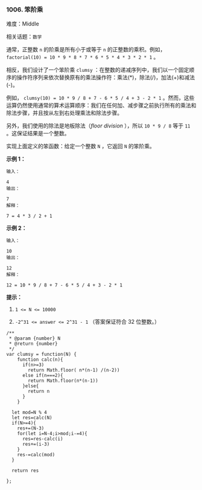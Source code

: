 ### 1006. 笨阶乘

难度：Middle

相关话题：`数学`

通常，正整数  `n`  的阶乘是所有小于或等于  `n`  的正整数的乘积。例如， `factorial(10) = 10 * 9 * 8 * 7 * 6 * 5 * 4 * 3 * 2 * 1` 。



相反，我们设计了一个笨阶乘  `clumsy` ：在整数的递减序列中，我们以一个固定顺序的操作符序列来依次替换原有的乘法操作符：乘法(*)，除法(/)，加法(+)和减法(-)。



例如， `clumsy(10) = 10 * 9 / 8 + 7 - 6 * 5 / 4 + 3 - 2 * 1` 。然而，这些运算仍然使用通常的算术运算顺序：我们在任何加、减步骤之前执行所有的乘法和除法步骤，并且按从左到右处理乘法和除法步骤。



另外，我们使用的除法是地板除法（*floor division* ），所以 `10 * 9 / 8` 等于 `11` 。这保证结果是一个整数。



实现上面定义的笨函数：给定一个整数  `N` ，它返回  `N`  的笨阶乘。







**示例 1：** 





```
输入：

4
输出：

7
解释：

7 = 4 * 3 / 2 + 1

```


**示例 2：** 





```
输入：

10
输出：

12
解释：

12 = 10 * 9 / 8 + 7 - 6 * 5 / 4 + 3 - 2 * 1

```






**提示：** 




1.  `1 <= N <= 10000` 

2.  `-2^31 <= answer <= 2^31 - 1`  （答案保证符合 32 位整数。）






```
/**
 * @param {number} N
 * @return {number}
 */
var clumsy = function(N) {
    function calc(n){
      if(n>=3)
        return Math.floor( n*(n-1) /(n-2))
      else if(n===2){
        return Math.floor(n*(n-1))
      }else{
        return n
      }
    }
  
  let mod=N % 4
  let res=calc(N)
  if(N>=4){
    res+=(N-3)
    for(let i=N-4;i>mod;i-=4){
      res=res-calc(i)
      res+=(i-3)
    }
    res-=calc(mod)    
  }

  return res
  
};



```

